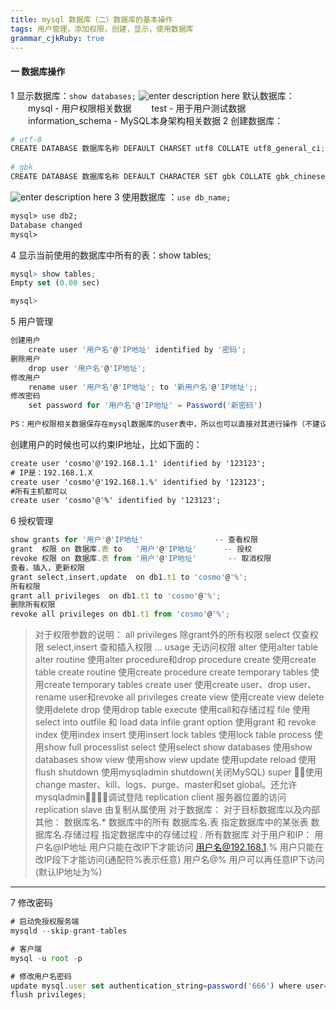 ```yaml
---
title: mysql 数据库（二）数据库的基本操作
tags: 用户管理，添加权限，创建，显示，使用数据库
grammar_cjkRuby: true
---
```

#### 一 数据库操作
1 显示数据库：`show databases;`
![enter description here](./images/1546673531355.png)
默认数据库：
　　mysql - 用户权限相关数据
　　test - 用于用户测试数据
　　information_schema - MySQL本身架构相关数据
2 创建数据库：

``` python
# utf-8
CREATE DATABASE 数据库名称 DEFAULT CHARSET utf8 COLLATE utf8_general_ci;
 
# gbk
CREATE DATABASE 数据库名称 DEFAULT CHARACTER SET gbk COLLATE gbk_chinese_ci;
```
![enter description here](./images/1546673822646.png)
3 使用数据库 ：`use db_name;`
``` cmd
mysql> use db2;
Database changed
mysql>
```
4 显示当前使用的数据库中所有的表：show tables;

``` javascript
mysql> show tables;
Empty set (0.00 sec)

mysql>
```
5 用户管理

``` javascript
创建用户
    create user '用户名'@'IP地址' identified by '密码';
删除用户
    drop user '用户名'@'IP地址';
修改用户
    rename user '用户名'@'IP地址'; to '新用户名'@'IP地址';;
修改密码
    set password for '用户名'@'IP地址' = Password('新密码')
  
PS：用户权限相关数据保存在mysql数据库的user表中，所以也可以直接对其进行操作（不建议）
```
创建用户的时候也可以约束IP地址，比如下面的：

``` cmd
create user 'cosmo'@'192.168.1.1' identified by '123123';
# IP是：192.168.1.X
create user 'cosmo'@'192.168.1.%' identified by '123123';
#所有主机都可以
create user 'cosmo'@'%' identified by '123123';
```
6 授权管理

``` javascript
show grants for '用户'@'IP地址'                -- 查看权限
grant  权限 on 数据库.表 to   '用户'@'IP地址'      -- 授权
revoke 权限 on 数据库.表 from '用户'@'IP地址'       -- 取消权限
查看，插入，更新权限
grant select,insert,update  on db1.t1 to 'cosmo'@'%';
所有权限
grant all privileges  on db1.t1 to 'cosmo'@'%';
删除所有权限
revoke all privileges on db1.t1 from 'cosmo'@'%';
```

> 对于权限参数的说明：
> all privileges  除grant外的所有权限
            select          仅查权限
            select,insert   查和插入权限
            ...
            usage                   无访问权限
            alter                   使用alter table
            alter routine           使用alter procedure和drop procedure
            create                  使用create table
            create routine          使用create procedure
            create temporary tables 使用create temporary tables
            create user             使用create user、drop user、rename user和revoke  all privileges
            create view             使用create view
            delete                  使用delete
            drop                    使用drop table
            execute                 使用call和存储过程
            file                    使用select into outfile 和 load data infile
            grant option            使用grant 和 revoke
            index                   使用index
            insert                  使用insert
            lock tables             使用lock table
            process                 使用show full processlist
            select                  使用select
            show databases          使用show databases
            show view               使用show view
            update                  使用update
            reload                  使用flush
            shutdown                使用mysqladmin shutdown(关闭MySQL)
            super                   􏱂􏰈使用change master、kill、logs、purge、master和set global。还允许mysqladmin􏵗􏵘􏲊􏲋调试登陆
            replication client      服务器位置的访问
            replication slave       由复制从属使用
对于数据库：
        对于目标数据库以及内部其他：
            数据库名.*           数据库中的所有
            数据库名.表          指定数据库中的某张表
            数据库名.存储过程     指定数据库中的存储过程
            *.*                所有数据库
对于用户和IP：
            用户名@IP地址         用户只能在改IP下才能访问
            用户名@192.168.1.%   用户只能在改IP段下才能访问(通配符%表示任意)
            用户名@%             用户可以再任意IP下访问(默认IP地址为%)


----------
7 修改密码

``` javascript
# 启动免授权服务端
mysqld --skip-grant-tables

# 客户端
mysql -u root -p

# 修改用户名密码
update mysql.user set authentication_string=password('666') where user='root';
flush privileges;
```

